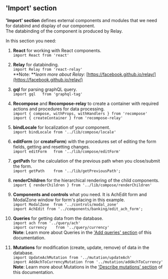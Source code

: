 ## **'Import' section**

**'Import' section** defines external components and modules that we need for databind and display of our component.  
The databinding of the component is produced by Relay.

In this section you need:

1. **React** for working with React components.  
   `import React from 'react'`

2. **Relay** for databinding.  
   `import Relay from 'react-relay'`  
   **Note: **_learn more about Relay:_ [https://facebook.github.io/relay/](https://facebook.github.io/relay/)

3. **gql** for parsing graphQL query.  
   `import gql   from 'graphql-tag'`

4. **Recompose** and **Recompose-relay** to create a container with required actions and procedures for data processing.  
   `import { compose, withProps, withHandlers } from 'recompose'`  
   `import { createContainer } from 'recompose-relay'`

5. **bindLocale** for localization of your component.  
   `import bindLocale from '../lib/compose/locale'`

6. **editForm** \(or **createForm**\) with the procedures set of editing the form fields, getting and resetting changes.  
   `import editForm   from '../lib/compose/editForm'`

7. **getPath** for the calculation of the previous path when you close/submit the form.  
   `import getPath    from '../lib/getPreviousPath';`

8. **renderChildren** for the hierarchical rendering of the child components.  
   `import { renderChildren } from '../lib/compose/renderChildren'`

9. **Components and controls** what you need. It is AchEdit form and ModalZone window for form's placing in this example.  
   `import ModalZone  from '../controls/modal_zone'`  
   `import AchEdit from '../components/banking/edit_ach_form';`

10. **Queries** for getting data from the database.   
    `import ach from '../query/ach'`  
    `import currency    from '../query/currency'`  
    **Note**: Learn more about Queries in the ['Add queries' section](/create-new-form/add-queries.md) of this documentation.

11. **Mutations** for modification \(create, update, remove\) of data in the database.   
    `import UpdateAchMutation from '../mutation/updateAch'`  
    `import AddAchToCurrencyMutation from '../mutation/addAchToCurrency'`  
    **Note**: Learn more about Mutations in the ['Describe mutations' section](/create-new-form/describe-mutations.md) of this documentation.




